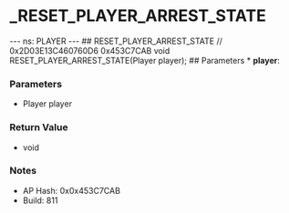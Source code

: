 # _RESET_PLAYER_ARREST_STATE

--- ns: PLAYER --- ## RESET_PLAYER_ARREST_STATE  // 0x2D03E13C460760D6 0x453C7CAB void RESET_PLAYER_ARREST_STATE(Player player);   ## Parameters * **player**:

### Parameters
* Player player

### Return Value
* void

### Notes
* AP Hash: 0x0x453C7CAB
* Build: 811

